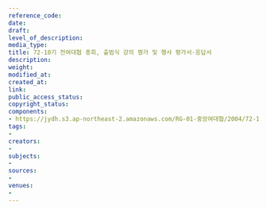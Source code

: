 ```yaml
---
reference_code: 
date: 
draft: 
level_of_description: 
media_type: 
title: 72-10기 전여대협 총회, 출범식 강의 평가 및 행사 평가서-응답서
description: 
weight: 
modified_at: 
created_at: 
link: 
public_access_status: 
copyright_status: 
components:
- https://jydh.s3.ap-northeast-2.amazonaws.com/RG-01-중앙여대협/2004/72-10기+전여대협+총회,+출범식+강의+평가+및+행사+평가서-응답서.pdf
tags:
- 
creators:
- 
subjects:
- 
sources:
- 
venues:
- 
---
```

